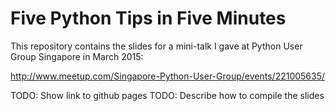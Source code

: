 # Five Python Tips in Five Minutes

This repository contains the slides for a mini-talk I gave at Python User Group
Singapore in March 2015:

http://www.meetup.com/Singapore-Python-User-Group/events/221005635/

TODO: Show link to github pages
TODO: Describe how to compile the slides
